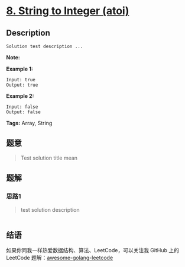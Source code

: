 # [8. String to Integer (atoi)][title]

## Description
    Solution test description ...

**Note:**

**Example 1:**

```
Input: true
Output: true
```
**Example 2:**

```
Input: false
Output: false
```

**Tags:** Array, String

## 题意
> Test solution title mean

## 题解

### 思路1
>  test solution description

```go

```

## 结语

如果你同我一样热爱数据结构、算法、LeetCode，可以关注我 GitHub 上的 LeetCode 题解：[awesome-golang-leetcode][me]

[title]: https://leetcode.com/problems/two-sum
[me]: https://github.com/kylesliu/awesome-golang-leetcode
